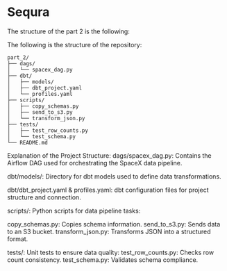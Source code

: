 # Sequra

The structure of  the part 2 is the following:

The following is the structure of the repository:

```plaintext
part_2/
├── dags/
│   └── spacex_dag.py
├── dbt/
│   ├── models/
│   ├── dbt_project.yaml
│   └── profiles.yaml
├── scripts/
│   ├── copy_schemas.py
│   ├── send_to_s3.py
│   └── transform_json.py
├── tests/
│   ├── test_row_counts.py
│   └── test_schema.py
└── README.md
```

Explanation of the Project Structure:
dags/spacex_dag.py: Contains the Airflow DAG used for orchestrating the SpaceX data pipeline.

dbt/models/: Directory for dbt models used to define data transformations.

dbt/dbt_project.yaml & profiles.yaml: dbt configuration files for project structure and connection.

scripts/: Python scripts for data pipeline tasks:

copy_schemas.py: Copies schema information.
send_to_s3.py: Sends data to an S3 bucket.
transform_json.py: Transforms JSON into a structured format.

tests/: Unit tests to ensure data quality:
test_row_counts.py: Checks row count consistency.
test_schema.py: Validates schema compliance.

